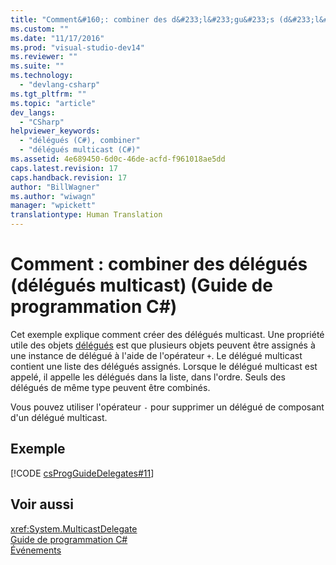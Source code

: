 ```yaml
---
title: "Comment&#160;: combiner des d&#233;l&#233;gu&#233;s (d&#233;l&#233;gu&#233;s multicast) (Guide de programmation C#) | Microsoft Docs"
ms.custom: ""
ms.date: "11/17/2016"
ms.prod: "visual-studio-dev14"
ms.reviewer: ""
ms.suite: ""
ms.technology: 
  - "devlang-csharp"
ms.tgt_pltfrm: ""
ms.topic: "article"
dev_langs: 
  - "CSharp"
helpviewer_keywords: 
  - "délégués (C#), combiner"
  - "délégués multicast (C#)"
ms.assetid: 4e689450-6d0c-46de-acfd-f961018ae5dd
caps.latest.revision: 17
caps.handback.revision: 17
author: "BillWagner"
ms.author: "wiwagn"
manager: "wpickett"
translationtype: Human Translation
---
```

# Comment&#160;: combiner des d&#233;l&#233;gu&#233;s (d&#233;l&#233;gu&#233;s multicast) (Guide de programmation C#)
Cet exemple explique comment créer des délégués multicast.  Une propriété utile des objets [délégués](../../../csharp/language-reference/keywords/delegate.md) est que plusieurs objets peuvent être assignés à une instance de délégué à l'aide de l'opérateur `+`.  Le délégué multicast contient une liste des délégués assignés.  Lorsque le délégué multicast est appelé, il appelle les délégués dans la liste, dans l'ordre.  Seuls des délégués de même type peuvent être combinés.  
  
 Vous pouvez utiliser l'opérateur `-` pour supprimer un délégué de composant d'un délégué multicast.  
  
## Exemple  
 [!CODE [csProgGuideDelegates#11](../CodeSnippet/VS_Snippets_VBCSharp/csProgGuideDelegates#11)]  
  
## Voir aussi  
 <xref:System.MulticastDelegate>   
 [Guide de programmation C\#](../../../csharp/programming-guide/index.md)   
 [Événements](../../../csharp/programming-guide/events/index.md)